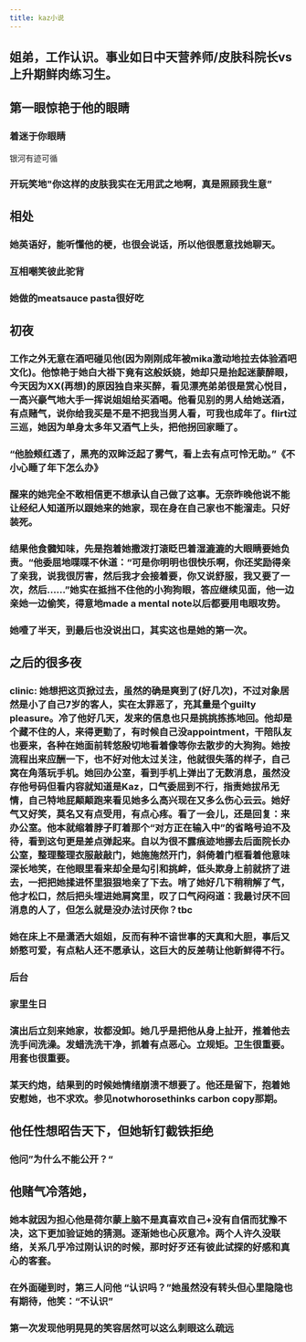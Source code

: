 ```yaml
---
title: kaz小说
---
```


## 姐弟，工作认识。事业如日中天营养师/皮肤科院长vs上升期鲜肉练习生。
## 第一眼惊艳于他的眼睛
### 着迷于你眼睛
银河有迹可循
### 开玩笑地"你这样的皮肤我实在无用武之地啊，真是照顾我生意”
## 相处
### 她英语好，能听懂他的梗，也很会说话，所以他很愿意找她聊天。
### 互相嘲笑彼此驼背
### 她做的meatsauce pasta很好吃
## 初夜
### 工作之外无意在酒吧碰见他(因为刚刚成年被mika激动地拉去体验酒吧文化)。他惊艳于她白大褂下竟有这般妖娆，她却只是抬起迷蒙醉眼，今天因为XX(再想)的原因独自来买醉，看见漂亮弟弟很是赏心悦目，一高兴豪气地大手一挥说姐姐给买酒喝。他看见别的男人给她送酒，有点赌气，说你给我买是不是不把我当男人看，可我也成年了。flirt过三巡，她因为单身太多年又酒气上头，把他拐回家睡了。
### “他脸颊红透了，黑亮的双眸泛起了雾气，看上去有点可怜无助。”《不小心睡了年下怎么办》
### 醒来的她完全不敢相信更不想承认自己做了这事。无奈昨晚他说不能让经纪人知道所以跟她来的她家，现在身在自己家也不能溜走。只好装死。
### 结果他食髓知味，先是抱着她撒泼打滚眨巴着湿漉漉的大眼睛要她负责。“他委屈地喋喋不休道：“可是你明明也很快乐啊，你还奖励得亲了亲我，说我很厉害，然后我才会接着要，你又说舒服，我又要了一次，然后……”她实在抵挡不住他的小狗狗眼，答应继续见面，他一边亲她一边偷笑，得意地made a mental note以后都要用电眼攻势。
### 她噎了半天，到最后也没说出口，其实这也是她的第一次。
## 之后的很多夜
### clinic: 她想把这页掀过去，虽然的确是爽到了(好几次)，不过对象居然是小了自己7岁的客人，实在太罪恶了，充其量是个guilty pleasure。冷了他好几天，发来的信息也只是挑挑拣拣地回。他却是个藏不住的人，来得更勤了，有时候自己没appointment，干陪队友也要来，各种在她面前转悠殷切地看着像等你去散步的大狗狗。她按流程出来应酬一下，也不好对他太过关注，他就很失落的样子，自己窝在角落玩手机。她回办公室，看到手机上弹出了无数消息，虽然没存他号码但看内容就知道是Kaz，口气委屈到不行，指责她拔吊无情，自己特地屁颠颠跑来看见她多么高兴现在又多么伤心云云。她好气又好笑，莫名又有点受用，有点心疼。看了一会儿，还是回复：来办公室。他本就缩着脖子盯着那个“对方正在输入中”的省略号迫不及待，看到这句更是差点弹起来。自以为很不露痕迹地挪去后面院长办公室，整理整理衣服敲敲门，她施施然开门，斜倚着门框看着他意味深长地笑，在他眼里看来却全是勾引和挑衅，低头欺身上前就挤了进去，一把把她揉进怀里狠狠地亲了下去。啃了她好几下稍稍解了气，他才松口，然后把头埋进她肩窝里，叹了口气闷闷道：我最讨厌不回消息的人了，但怎么就是没办法讨厌你？tbc
### 她在床上不是潇洒大姐姐，反而有种不谙世事的天真和大胆，事后又娇憨可爱，有点粘人还不愿承认，这巨大的反差萌让他新鲜得不行。
### 后台
### 家里生日
### 演出后立刻来她家，妆都没卸。她几乎是把他从身上扯开，推着他去洗手间洗澡。发蜡洗洗干净，抓着有点恶心。立规矩。卫生很重要。用套也很重要。
### 某天约炮，结果到的时候她情绪崩溃不想要了。他还是留下，抱着她安慰她，也不求欢。参见notwhorosethinks carbon copy那期。
##
## 他任性想昭告天下，但她斩钉截铁拒绝
### 他问”为什么不能公开？“
## 他赌气冷落她，
### 她本就因为担心他是荷尔蒙上脑不是真喜欢自己+没有自信而犹豫不决，这下更加验证她的猜测。逐渐她也心灰意冷。两个人许久没联络，关系几乎冷过刚认识的时候，那时好歹还有彼此试探的好感和真心的客套。
### 在外面碰到时，第三人问他 “认识吗？”她虽然没有转头但心里隐隐也有期待，他笑：“不认识”
### 第一次发现他明晃晃的笑容居然可以这么刺眼这么疏远
